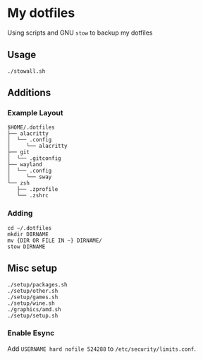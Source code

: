 # My dotfiles

Using scripts and GNU `stow` to backup my dotfiles

## Usage
```
./stowall.sh
```

## Additions

### Example Layout
```
$HOME/.dotfiles
├── alacritty
│  └── .config
│     └── alacritty
├── git
│  └── .gitconfig
├── wayland
│  └── .config
│     └── sway
└── zsh
   ├── .zprofile
   └── .zshrc
```

### Adding
```
cd ~/.dotfiles
mkdir DIRNAME
mv {DIR OR FILE IN ~} DIRNAME/
stow DIRNAME
```

## Misc setup
```
./setup/packages.sh
./setup/other.sh
./setup/games.sh
./setup/wine.sh
./graphics/amd.sh
./setup/setup.sh
```

### Enable Esync
Add `USERNAME hard nofile 524288` to `/etc/security/limits.conf`.
